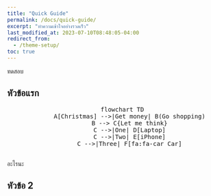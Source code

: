 ```yaml
---
title: "Quick Guide"
permalink: /docs/quick-guide/
excerpt: "ทำความเข้าใจอย่างรวดเร็ว"
last_modified_at: 2023-07-10T08:48:05-04:00
redirect_from:
  - /theme-setup/
toc: true
---
```


ทดสอบ

## หัวข้อแรก


<div align="center">
  <pre class="mermaid">
    flowchart TD
        A[Christmas] -->|Get money| B(Go shopping)
        B --> C{Let me think}
        C -->|One| D[Laptop]
        C -->|Two| E[iPhone]
        C -->|Three| F[fa:fa-car Car]
  </pre>
</div>

อะไรนะ

## หัวข้อ 2